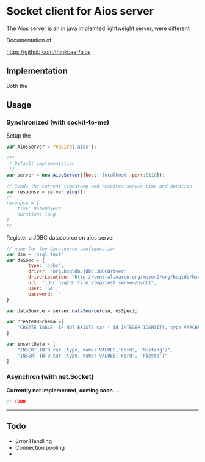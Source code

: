 # Socket client for Aios server

The Aios server is an in java implemted lightweight server, were different 

Documentation of 

https://github.com/thinkbaer/aios


## Implementation

Both the 

## Usage

### Synchronized (with sockit-to-me)


Setup the 
```js
var AiosServer = require('aios');

/**
 * Default implementation
 */
var server = new AiosServer({host:'localhost',port:8118});

// Sends the current timestamp and receives server time and duration
var response = server.ping();
/*
resonpse = {
	time: DateObject
	duration: long
}
*/
```

Register a JDBC datasource on aios server
```js
// name for the datasource configuration
var dsn = 'hsql_test'
var dsSpec = {
        type: 'jdbc',
        driver: 'org.hsqldb.jdbc.JDBCDriver',
        driverLocation: "http://central.maven.org/maven2/org/hsqldb/hsqldb/2.3.3/hsqldb-2.3.3.jar",
        url: "jdbc:hsqldb:file:/tmp/test_server/hsql1",
        user: 'SA',
        password: ''
}

var dataSource = server.dataSource(dsn, dsSpec);


```


```js
var createDBSchema =[
    'CREATE TABLE  IF NOT EXISTS car ( id INTEGER IDENTITY, type VARCHAR(256), name VARCHAR(256))'
]

var insertData = [
    "INSERT INTO car (type, name) VALUES('Ford', 'Mustang')",
    "INSERT INTO car (type, name) VALUES('Ford', 'Fiesta')"
]

```




### Asynchron (with net.Socket)

__Currently not implemented, coming soon ...__

```js
// TODO
```


----


## Todo

* Error Handling
* Connection pooling
* 

